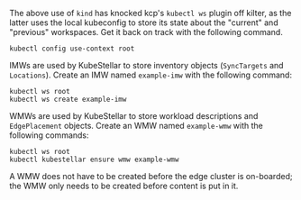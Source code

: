 <!--quickstart-2-apache-example-deployment-b-create-imw-and-wmw-start-->
The above use of `kind` has knocked kcp's `kubectl ws` plugin off kilter, as the latter uses the local kubeconfig to store its state about the "current" and "previous" workspaces.  Get it back on track with the following command.

```shell
kubectl config use-context root
```

IMWs are used by KubeStellar to store inventory objects (`SyncTargets` and `Locations`). Create an IMW named `example-imw` with the following command:

```shell
kubectl ws root
kubectl ws create example-imw
```

WMWs are used by KubeStellar to store workload descriptions and `EdgePlacement` objects. Create an WMW named `example-wmw` with the following commands:

```shell
kubectl ws root
kubectl kubestellar ensure wmw example-wmw
```

A WMW does not have to be created before the edge cluster is on-boarded; the WMW only needs to be created before content is put in it.
<!--quickstart-2-apache-example-deployment-b-create-imw-and-wmw-end-->
